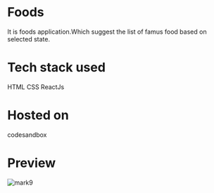 # Foods

It is foods application.Which suggest the list of famus food based on selected state.

# Tech stack used

HTML
CSS
ReactJs

# Hosted on

codesandbox

# Preview
![mark9](https://user-images.githubusercontent.com/110533153/188840822-b5479fad-e31d-4729-8cc7-5487c7d5892b.PNG)
